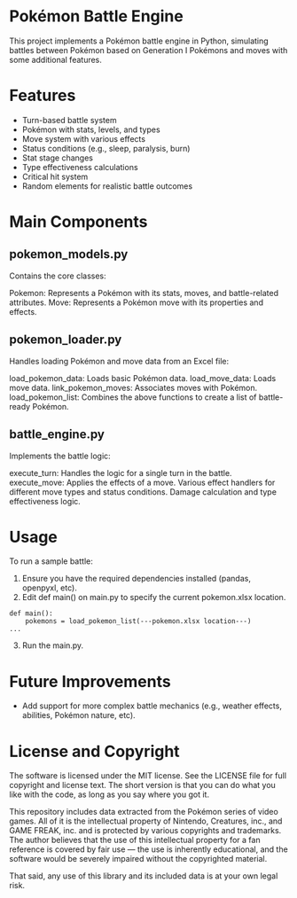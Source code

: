 # Pokémon Battle Engine
This project implements a Pokémon battle engine in Python, simulating battles between Pokémon based on Generation I Pokémons and moves with some additional features.

# Features
- Turn-based battle system
- Pokémon with stats, levels, and types
- Move system with various effects
- Status conditions (e.g., sleep, paralysis, burn)
- Stat stage changes
- Type effectiveness calculations
- Critical hit system
- Random elements for realistic battle outcomes

# Main Components
## pokemon_models.py
Contains the core classes:

Pokemon: Represents a Pokémon with its stats, moves, and battle-related attributes.
Move: Represents a Pokémon move with its properties and effects.

## pokemon_loader.py
Handles loading Pokémon and move data from an Excel file:

load_pokemon_data: Loads basic Pokémon data.
load_move_data: Loads move data.
link_pokemon_moves: Associates moves with Pokémon.
load_pokemon_list: Combines the above functions to create a list of battle-ready Pokémon.

## battle_engine.py
Implements the battle logic:

execute_turn: Handles the logic for a single turn in the battle.
execute_move: Applies the effects of a move.
Various effect handlers for different move types and status conditions.
Damage calculation and type effectiveness logic.

# Usage
To run a sample battle:

1. Ensure you have the required dependencies installed (pandas, openpyxl, etc).
2. Edit def main() on main.py to specify the current pokemon.xlsx location.
```
def main():
    pokemons = load_pokemon_list(---pokemon.xlsx location---)
...
```
3. Run the main.py.

# Future Improvements
- Add support for more complex battle mechanics (e.g., weather effects, abilities, Pokémon nature, etc).

# License and Copyright
The software is licensed under the MIT license. See the LICENSE file for full copyright and license text. The short version is that you can do what you like with the code, as long as you say where you got it.

This repository includes data extracted from the Pokémon series of video games. All of it is the intellectual property of Nintendo, Creatures, inc., and GAME FREAK, inc. and is protected by various copyrights and trademarks. The author believes that the use of this intellectual property for a fan reference is covered by fair use — the use is inherently educational, and the software would be severely impaired without the copyrighted material.

That said, any use of this library and its included data is at your own legal risk.
